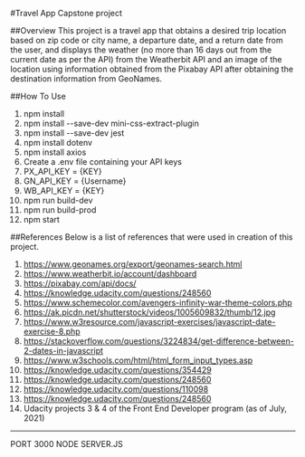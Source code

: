 #Travel App Capstone project

##Overview
This project is a travel app that obtains a desired trip location based on zip code or city name, a departure date, and a return date from the user, and displays the weather (no more than 16 days out from the current date as per the API) from the Weatherbit API and an image of the location using information obtained from the Pixabay API after obtaining the destination information from GeoNames.

##How To Use
1. npm install
2. npm install --save-dev mini-css-extract-plugin
3. npm install --save-dev jest
4. npm install dotenv
5. npm install axios
5. Create a .env file containing your API keys
  1. PX_API_KEY = {KEY}
  2. GN_API_KEY = {Username}
  3. WB_API_KEY = {KEY}
6. npm run build-dev
7. npm run build-prod
8. npm start

##References
Below is a list of references that were used in creation of this project.

1. https://www.geonames.org/export/geonames-search.html
2. https://www.weatherbit.io/account/dashboard
3. https://pixabay.com/api/docs/
4. https://knowledge.udacity.com/questions/248560
5. https://www.schemecolor.com/avengers-infinity-war-theme-colors.php
6. https://ak.picdn.net/shutterstock/videos/1005609832/thumb/12.jpg
7. https://www.w3resource.com/javascript-exercises/javascript-date-exercise-8.php
8. https://stackoverflow.com/questions/3224834/get-difference-between-2-dates-in-javascript
9. https://www.w3schools.com/html/html_form_input_types.asp
10. https://knowledge.udacity.com/questions/354429
11. https://knowledge.udacity.com/questions/248560
12. https://knowledge.udacity.com/questions/110098
13. https://knowledge.udacity.com/questions/248560
14. Udacity projects 3 & 4 of the Front End Developer program (as of July, 2021)

------------------------


PORT 3000
NODE SERVER.JS
